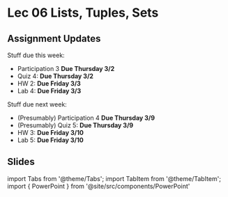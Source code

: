 # Lec 06 Lists, Tuples, Sets

## Assignment Updates

Stuff due this week:
* Participation 3 **Due Thursday 3/2**
* Quiz 4: **Due Thursday 3/2**
* HW 2: **Due Friday 3/3**
* Lab 4: **Due Friday 3/3**

Stuff due next week:
* (Presumably) Participation 4 **Due Thursday 3/9**
* (Presumably) Quiz 5: **Due Thursday 3/9**
* HW 3: **Due Friday 3/10**
* Lab 5: **Due Friday 3/10**

## Slides

import Tabs from '@theme/Tabs';
import TabItem from '@theme/TabItem';
import { PowerPoint } from '@site/src/components/PowerPoint'

<Tabs>
  <TabItem value="Section 2, 3, 4, 5" label="Section 2, 3, 4, 5" default>
    <PowerPoint lec_src={require('./Lecture_6.pptx').default}/>
  </TabItem>
  <TabItem value="Section 1, 6" label="Section 1, 6">
    <PowerPoint lec_src={require('./Lecture_6_Cole.pptx').default}/>
  </TabItem>
</Tabs>
